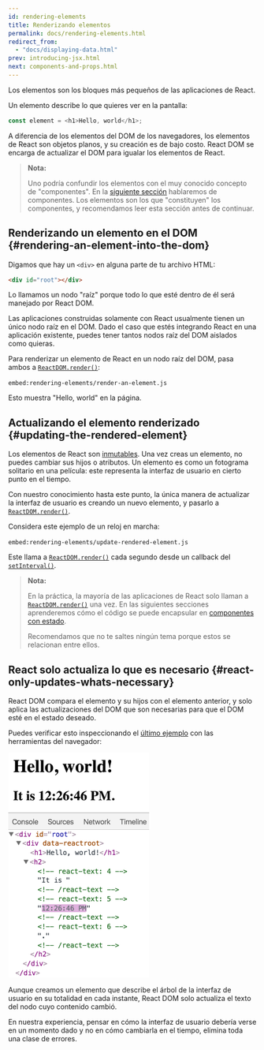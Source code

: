 ```yaml
---
id: rendering-elements
title: Renderizando elementos
permalink: docs/rendering-elements.html
redirect_from:
  - "docs/displaying-data.html"
prev: introducing-jsx.html
next: components-and-props.html
---
```


Los elementos son los bloques más pequeños de las aplicaciones de React.

Un elemento describe lo que quieres ver en la pantalla:

```js
const element = <h1>Hello, world</h1>;
```

A diferencia de los elementos del DOM de los navegadores, los elementos de React son objetos planos, y su creación es de bajo costo. React DOM se encarga de actualizar el DOM para igualar los elementos de React.

>**Nota:**
>
>Uno podría confundir los elementos con el muy conocido concepto de "componentes". En la [siguiente sección](/docs/components-and-props.html) hablaremos de componentes. Los elementos son los que "constituyen" los componentes, y recomendamos leer esta sección antes de continuar.

## Renderizando un elemento en el DOM {#rendering-an-element-into-the-dom}

Digamos que hay un `<div>` en alguna parte de tu archivo HTML:

```html
<div id="root"></div>
```

Lo llamamos un nodo "raíz" porque todo lo que esté dentro de él será manejado por React DOM.

Las aplicaciones construidas solamente con React usualmente tienen un único nodo raíz en el DOM. Dado el caso que estés integrando React en una aplicación existente, puedes tener tantos nodos raíz del DOM aislados como quieras.

Para renderizar un elemento de React en un nodo raíz del DOM, pasa ambos a [`ReactDOM.render()`](/docs/react-dom.html#render):

`embed:rendering-elements/render-an-element.js`

[](codepen://rendering-elements/render-an-element)

Esto muestra "Hello, world" en la página.

## Actualizando el elemento renderizado {#updating-the-rendered-element}

Los elementos de React son [inmutables](https://es.wikipedia.org/wiki/Objeto_inmutable). Una vez creas un elemento, no puedes cambiar sus hijos o atributos. Un elemento es como un fotograma solitario en una película: este representa la interfaz de usuario en cierto punto en el tiempo.

Con nuestro conocimiento hasta este punto, la única manera de actualizar la interfaz de usuario es creando un nuevo elemento, y pasarlo a [`ReactDOM.render()`](/docs/react-dom.html#render).

Considera este ejemplo de un reloj en marcha:

`embed:rendering-elements/update-rendered-element.js`

[](codepen://rendering-elements/update-rendered-element)

Este llama a [`ReactDOM.render()`](/docs/react-dom.html#render) cada segundo desde un callback del [`setInterval()`](https://developer.mozilla.org/en-US/docs/Web/API/WindowTimers/setInterval).

>**Nota:**
>
>En la práctica, la mayoría de las aplicaciones de React solo llaman a [`ReactDOM.render()`](/docs/react-dom.html#render) una vez. En las siguientes secciones aprenderemos cómo el código se puede encapsular en [componentes con estado](/docs/state-and-lifecycle.html).
>
>Recomendamos que no te saltes ningún tema porque estos se relacionan entre ellos.

## React solo actualiza lo que es necesario {#react-only-updates-whats-necessary}

React DOM compara el elemento y su hijos con el elemento anterior, y solo aplica las actualizaciones del DOM que son necesarias para que el DOM esté en el estado deseado.

Puedes verificar esto inspeccionando el [último ejemplo](codepen://rendering-elements/update-rendered-element) con las herramientas del navegador:

![inspector del DOM mostrando actualizaciones diminutas](../images/docs/granular-dom-updates.gif)

Aunque creamos un elemento que describe el árbol de la interfaz de usuario en su totalidad en cada instante, React DOM solo actualiza el texto del nodo cuyo contenido cambió.

En nuestra experiencia, pensar en cómo la interfaz de usuario debería verse en un momento dado y no en cómo cambiarla en el tiempo, elimina toda una clase de errores.
